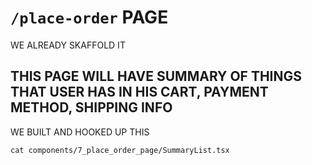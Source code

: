 # `/place-order` PAGE

WE ALREADY SKAFFOLD IT

## THIS PAGE WILL HAVE SUMMARY OF THINGS THAT USER HAS IN HIS CART, PAYMENT METHOD, SHIPPING INFO

WE BUILT AND HOOKED UP THIS

```
cat components/7_place_order_page/SummaryList.tsx
```

